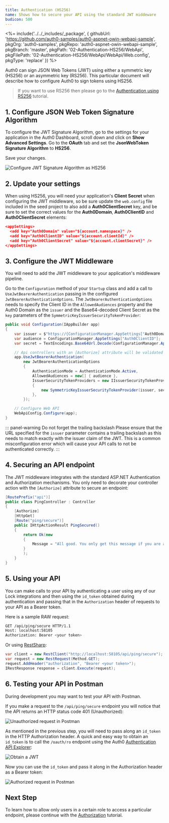 ```yaml
---
title: Authentication (HS256)
name: Shows how to secure your API using the standard JWT middeware
budicon: 500
---
```


<%= include('../../_includes/_package', {
  githubUrl: 'https://github.com/auth0-samples/auth0-aspnet-owin-webapi-sample',
  pkgOrg: 'auth0-samples',
  pkgRepo: 'auth0-aspnet-owin-webapi-sample',
  pkgBranch: 'master',
  pkgPath: '02-Authentication-HS256/WebApi',
  pkgFilePath: '02-Authentication-HS256/WebApi/WebApi/Web.config',
  pkgType: 'replace'
}) %>

Auth0 can sign JSON Web Tokens (JWT) using either a symmetric key (HS256) or an asymmetric key (RS256). This particular document will describe how to configure Auth0 to sign tokens using HS256.

> If you want to use RS256 then please go to the [Authentication using RS256](/quickstart/backend/webapi-owin/01-authentication-rs256) tutorial.

## 1. Configure JSON Web Token Signature Algorithm

To configure the JWT Signature Algorithm, go to the settings for your application in the Auth0 Dashboard, scroll down and click on **Show Advanced Settings**. Go to the **OAuth** tab and set the **JsonWebToken Signature Algorithm** to **HS256**.

Save your changes.

![Configure JWT Signature Algorithm as HS256](/media/articles/server-apis/webapi-owin/jwt-signature-hs256.png)

## 2. Update your settings

When using HS256, you will need your application's **Client Secret** when configuring the JWT middleware, so be sure update the `web.config` file included in the seed project to also add a **Auth0ClientSecret** key, and be sure to set the correct values for the **Auth0Domain**, **Auth0ClientID** and **Auth0ClientSecret** elements:

```json
<appSettings>
  <add key="Auth0Domain" value="${account.namespace}" />
  <add key="Auth0ClientID" value="${account.clientId}" />
  <add key="Auth0ClientSecret" value="${account.clientSecret}" />
</appSettings>
```

## 3. Configure the JWT Middleware

You will need to add the JWT middleware to your application's middleware pipeline.

Go to the `Configuration` method of your `Startup` class and add a call to `UseJwtBearerAuthentication` passing in the configured `JwtBearerAuthenticationOptions`. The `JwtBearerAuthenticationOptions` needs to specify the Client ID in the `AllowedAudiences` property and the Auth0 Domain as the `issuer` and the Base64-decoded Client Secret as the `key` parameters of the `SymmetricKeyIssuerSecurityTokenProvider`:

```csharp
public void Configuration(IAppBuilder app)
{
    var issuer = $"https://{ConfigurationManager.AppSettings["Auth0Domain"]}/";
    var audience = ConfigurationManager.AppSettings["Auth0ClientID"];
    var secret = TextEncodings.Base64Url.Decode(ConfigurationManager.AppSettings["Auth0ClientSecret"]);

    // Api controllers with an [Authorize] attribute will be validated with JWT
    app.UseJwtBearerAuthentication(
        new JwtBearerAuthenticationOptions
        {
            AuthenticationMode = AuthenticationMode.Active,
            AllowedAudiences = new[] { audience },
            IssuerSecurityTokenProviders = new IIssuerSecurityTokenProvider[]
            {
                new SymmetricKeyIssuerSecurityTokenProvider(issuer, secret)
            },
        });

    // Configure Web API
    WebApiConfig.Configure(app);
}
```

::: panel-warning Do not forget the trailing backslash
Please ensure that the URL specified for the `issuer` parameter contains a trailing backslash as this needs to match exactly with the issuer claim of the JWT. This is a common misconfiguration error which will cause your API calls to not be authenticated correctly.
:::

## 4. Securing an API endpoint

The JWT middleware integrates with the standard ASP.NET Authentication and Authorization mechanisms. You only need to decorate your controller action with the `[Authorize]` attribute to secure an endpoint:

```csharp
[RoutePrefix("api")]
public class PingController : Controller
{
    [Authorize]
    [HttpGet]
    [Route("ping/secure")]
    public IHttpActionResult PingSecured()
    {
        return Ok(new
        {
            Message = "All good. You only get this message if you are authenticated."
        }
        );
    }
}
```

## 5. Using your API

You can make calls to your API by authenticating a user using any of our Lock integrations and then using the `id_token` obtained during authentication and passing that in the `Authorization` header of requests to your API as a Bearer token.

Here is a sample RAW request:

```bash
GET /api/ping/secure HTTP/1.1
Host: localhost:58105
Authorization: Bearer <your token>
```

Or using [RestSharp](http://restsharp.org/):

```csharp
var client = new RestClient("http://localhost:58105/api/ping/secure");
var request = new RestRequest(Method.GET);
request.AddHeader("authorization", "Bearer <your token>");
IRestResponse response = client.Execute(request);
```

## 6. Testing your API in Postman

During development you may want to test your API with Postman.

If you make a request to the `/api/ping/secure` endpoint you will notice that the API returns an HTTP status code 401 (Unauthorized):

![Unauthorized request in Postman](/media/articles/server-apis/webapi-owin/postman-not-authorized.png)

As mentioned in the previous step, you will need to pass along an `id_token` in the HTTP Authorization header. A quick and easy way to obtain an `id_token` is to call the `/oauth/ro` endpoint using the Auth0 [Authentication API Explorer](/api/authentication#!#post--oauth-ro):

![Obtain a JWT](/media/articles/server-apis/webapi-owin/request-jwt.png)

Now you can use the `id_token` and pass it along in the Authorization header as a Bearer token:

![Authorized request in Postman](/media/articles/server-apis/webapi-owin/postman-authorized.png)

## Next Step

To learn how to allow only users in a certain role to access a particular endpoint, please continue with the [Authorization](/quickstart/backend/webapi-owin/03-authorization) tutorial.
